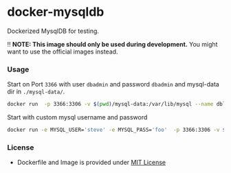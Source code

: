 # docker-mysqldb

Dockerized MysqlDB for testing. 

:bangbang: **NOTE: This image should only be used during development.** You might want to use the official images instead.

### Usage

Start on Port `3366` with user `dbadmin` and password `dbadmin` and mysql-data dir in `./mysql-data/`.

```bash
docker run  -p 3366:3306 -v $(pwd)/mysql-data:/var/lib/mysql --name dblocal.codeclou.io codeclou/docker-mysqldb:latest
```

Start with custom mysql username and password 

```bash
docker run -e MYSQL_USER='steve' -e MYSQL_PASS='foo'  -p 3366:3306 -v $(pwd)/mysql-data:/var/lib/mysql --name dblocal.codeclou.io codeclou/docker-mysqldb:latest
```


### License

  * Dockerfile and Image is provided under [MIT License](https://github.com/codeclou/docker-mysqldb/blob/master/LICENSE.md)
